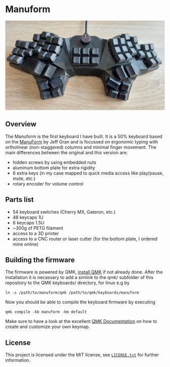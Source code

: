 # Manuform
![Manuform image](img/manuform.jpg)
## Overview
The Manuform is the first keyboard I have built. It is a 50% keyboard based on the [ManuForm](https://geekhack.org/index.php?topic=46015.0) by Jeff Gran and is focussed on ergonomic typing with ortholinear (non-staggered) columns and minimal finger movement.
The main differences between the original and this version are:
* hidden screws by using embedded nuts
* aluminum bottom plate for extra rigidity
* 6 extra keys (in my case mapped to quick media access like play/pause, mute, etc.)
* rotary encoder for volume control

## Parts list
* 54 keyboard switches (Cherry MX, Gateron, etc.)
* 48 keycaps 1U
* 6 keycaps 1.5U
* ~300g of PETG filament
* access to a 3D printer
* access to a CNC router or laser cutter (for the bottom plate, I ordered mine online)

## Building the firmware
The firmware is powered by QMK, [install QMK](https://docs.qmk.fm/#/newbs_getting_started) if not already done.
After the installation it is necassary to add a simlink to the qmk/ subfolder of this repository to the QMK keyboards/ directory, for linux e.g by
```
ln -s /path/to/manuform/qmk /path/to/qmk/keyboards/manuform
```

Now you should be able to compile the keyboard firmware by executing
```
qmk compile -kb manuform -km default
```

Make sure to have a look at the excellent [QMK Documentation](https://docs.qmk.fm/#/newbs_building_firmware) on how to create and customize your own keymap.

## License
This project is licensed under the MIT license, see [`LICENSE.txt`](LICENSE.txt) for further information.

